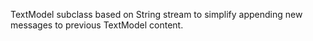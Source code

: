 TextModel subclass based on String stream  to simplify appending new messages to previous TextModel content.